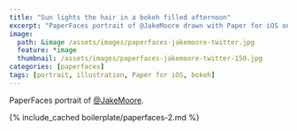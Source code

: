 ```yaml
---
title: "Sun lights the hair in a bokeh filled afternoon"
excerpt: "PaperFaces portrait of @JakeMoore drawn with Paper for iOS on an iPad."
image: 
  path: &image /assets/images/paperfaces-jakemoore-twitter.jpg 
  feature: *image
  thumbnail: /assets/images/paperfaces-jakemoore-twitter-150.jpg
categories: [paperfaces]
tags: [portrait, illustration, Paper for iOS, bokeh]
---
```


PaperFaces portrait of [@JakeMoore](https://twitter.com/JakeMoore).

{% include_cached boilerplate/paperfaces-2.md %}
